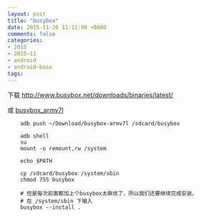 ```yaml
---
layout: post
title: "busybox"
date: 2015-11-26 11:11:00 +0800
comments: false
categories:
- 2015
- 2015~11
- android
- android~base
tags:
---
```

下载 http://www.busybox.net/downloads/binaries/latest/

或 [busybox_armv7l](/download/android/busybox-armv7l.tar.gz)

```
	adb push ~/Download/busybox-armv7l /sdcard/busybox

	adb shell
	su
	mount -o remount,rw /system

	echo $PATH

	cp /sdcard/busybox /system/sbin
	chmod 755 busybox

	# 但是每次前面都加上个busybox太麻烦了，所以我们还要继续完成安装。
	# 在 /system/sbin 下输入
	busybox --install .
```

